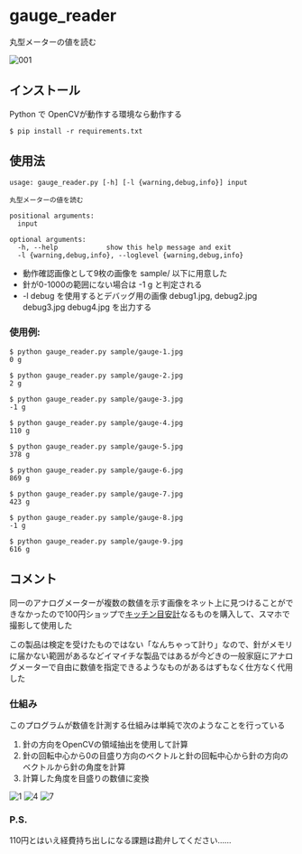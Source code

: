 # gauge_reader
丸型メーターの値を読む

![001](https://user-images.githubusercontent.com/91955493/148638130-7bf7d12f-80ab-479f-8d1c-0043e79d1ffc.jpg)


## インストール

Python で OpenCVが動作する環境なら動作する
```
$ pip install -r requirements.txt
```

## 使用法

```
usage: gauge_reader.py [-h] [-l {warning,debug,info}] input

丸型メーターの値を読む

positional arguments:
  input

optional arguments:
  -h, --help            show this help message and exit
  -l {warning,debug,info}, --loglevel {warning,debug,info}

```

- 動作確認画像として9枚の画像を sample/ 以下に用意した
- 針が0-1000の範囲にない場合は -1 g と判定される
- -l debug を使用するとデバッグ用の画像 debug1.jpg, debug2.jpg debug3.jpg debug4.jpg を出力する

### 使用例:

```
$ python gauge_reader.py sample/gauge-1.jpg
0 g

$ python gauge_reader.py sample/gauge-2.jpg
2 g

$ python gauge_reader.py sample/gauge-3.jpg
-1 g

$ python gauge_reader.py sample/gauge-4.jpg
110 g

$ python gauge_reader.py sample/gauge-5.jpg
378 g

$ python gauge_reader.py sample/gauge-6.jpg
869 g

$ python gauge_reader.py sample/gauge-7.jpg
423 g

$ python gauge_reader.py sample/gauge-8.jpg
-1 g

$ python gauge_reader.py sample/gauge-9.jpg
616 g
```

## コメント

同一のアナログメーターが複数の数値を示す画像をネット上に見つけることができなかったので100円ショップで[キッチン目安計](https://watts-online.jp/products/5470)なるものを購入して、スマホで撮影して使用した

この製品は検定を受けたものではない「なんちゃって計り」なので、針がメモリに届かない範囲があるなどイマイチな製品ではあるが今どきの一般家庭にアナログメーターで自由に数値を指定できるようなものがあるはずもなく仕方なく代用した

### 仕組み

このプログラムが数値を計測する仕組みは単純で次のようなことを行っている

1. 針の方向をOpenCVの領域抽出を使用して計算
2. 針の回転中心から0の目盛り方向のベクトルと針の回転中心から針の方向のベクトルから針の角度を計算
3. 計算した角度を目盛りの数値に変換

![1](https://user-images.githubusercontent.com/91955493/148638058-871e5c60-1db1-4dd4-a6ac-d733fd7d9219.jpg)
![4](https://user-images.githubusercontent.com/91955493/148638060-e9ff8f55-88c9-4ca5-a827-be3d36d5610c.jpg)
![7](https://user-images.githubusercontent.com/91955493/148638061-87eea91b-fc90-470e-b8f3-b19b81df02b1.jpg)

### P.S.

110円とはいえ経費持ち出しになる課題は勘弁してください……
